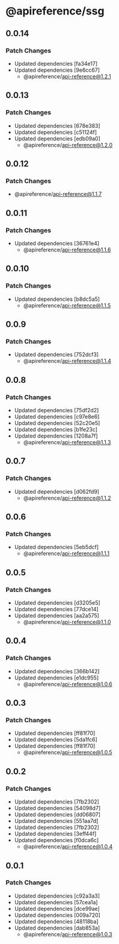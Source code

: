 # @apireference/ssg

## 0.0.14

### Patch Changes

- Updated dependencies [fa34e17]
- Updated dependencies [9e6cc67]
  - @apireference/api-reference@1.2.1

## 0.0.13

### Patch Changes

- Updated dependencies [678e383]
- Updated dependencies [c51124f]
- Updated dependencies [edb09a0]
  - @apireference/api-reference@1.2.0

## 0.0.12

### Patch Changes

- @apireference/api-reference@1.1.7

## 0.0.11

### Patch Changes

- Updated dependencies [36761e4]
  - @apireference/api-reference@1.1.6

## 0.0.10

### Patch Changes

- Updated dependencies [b8dc5a5]
  - @apireference/api-reference@1.1.5

## 0.0.9

### Patch Changes

- Updated dependencies [752dcf3]
  - @apireference/api-reference@1.1.4

## 0.0.8

### Patch Changes

- Updated dependencies [75df2d2]
- Updated dependencies [c97e8e6]
- Updated dependencies [52c20e5]
- Updated dependencies [b1fe23c]
- Updated dependencies [1208a7f]
  - @apireference/api-reference@1.1.3

## 0.0.7

### Patch Changes

- Updated dependencies [d062fd9]
  - @apireference/api-reference@1.1.2

## 0.0.6

### Patch Changes

- Updated dependencies [5eb5dcf]
  - @apireference/api-reference@1.1.1

## 0.0.5

### Patch Changes

- Updated dependencies [d3205e5]
- Updated dependencies [77dce14]
- Updated dependencies [aa2a575]
  - @apireference/api-reference@1.1.0

## 0.0.4

### Patch Changes

- Updated dependencies [366b142]
- Updated dependencies [e1dc955]
  - @apireference/api-reference@1.0.6

## 0.0.3

### Patch Changes

- Updated dependencies [ff81f70]
- Updated dependencies [5da1fc6]
- Updated dependencies [ff81f70]
  - @apireference/api-reference@1.0.5

## 0.0.2

### Patch Changes

- Updated dependencies [7fb2302]
- Updated dependencies [54098d7]
- Updated dependencies [dd06807]
- Updated dependencies [551aa7d]
- Updated dependencies [7fb2302]
- Updated dependencies [3eff44f]
- Updated dependencies [f0dca6c]
  - @apireference/api-reference@1.0.4

## 0.0.1

### Patch Changes

- Updated dependencies [c92a3a3]
- Updated dependencies [57cea1a]
- Updated dependencies [dce99ae]
- Updated dependencies [009a720]
- Updated dependencies [48118ba]
- Updated dependencies [dab853a]
  - @apireference/api-reference@1.0.3
